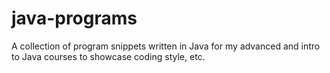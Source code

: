 # java-programs
A collection of program snippets written in Java for my advanced and intro to Java courses to showcase coding style, etc.
